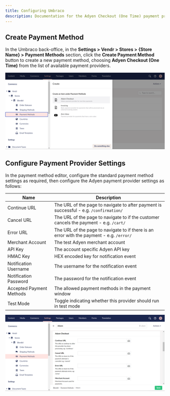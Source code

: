 ```yaml
---
title: Configuring Umbraco
description: Documentation for the Adyen Checkout (One Time) payment provider for Vendr, the eCommerce solution for Umbraco v8+
---
```


## Create Payment Method

In the Umbraco back-office, in the **Settings > Vendr > Stores > {Store Name} > Payment Methods** section, click the **Create Payment Method** button to create a new payment method, choosing **Adyen Checkout (One Time)** from the list of available payment providers.

![Create Payment Method](/media/screenshots/adyen/umbraco_create_payment_method.png)

## Configure Payment Provider Settings

In the payment method editor, configure the standard payment method settings as required, then configure the Adyen payment provider settings as follows:

| Name | Description |
| ---- | ----------- |
| Continue URL | The URL of the page to navigate to after payment is successful - e.g. `/confirmation/` |
| Cancel URL | The URL of the page to navigate to if the customer cancels the payment - e.g. `/cart/` |
| Error URL | The URL of the page to navigate to if there is an error with the payment - e.g. `/error/` |
| Merchant Account | The test Adyen merchant account |
| API Key | The account specific Adyen API key |
| HMAC Key | HEX encoded key for notification event |
| Notification Username | The username for the notification event |
| Notification Password | The password for the notification event |
| Accepted Payment Methods | The allowed payment methods in the payment window |
| Test Mode | Toggle indicating whether this provider should run in test mode |

![Create Payment Provider Settings](/media/screenshots/adyen/umbraco_configure_adyen_settings.png)
